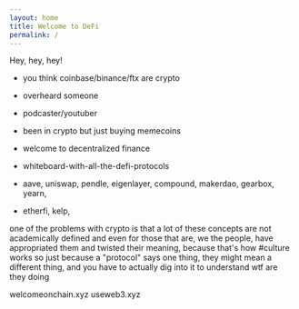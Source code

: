 ```yaml
---
layout: home
title: Welcome to DeFi
permalink: /
---
```


Hey, hey, hey!

- you think coinbase/binance/ftx are crypto
- overheard someone
- podcaster/youtuber
- been in crypto but just buying memecoins

- welcome to decentralized finance

- whiteboard-with-all-the-defi-protocols
- aave, uniswap, pendle, eigenlayer, compound, makerdao, gearbox, yearn, 
- etherfi, kelp, 


one of the problems with crypto is that a lot of these concepts are not academically defined
and even for those that are, we the people, have appropriated them and twisted their meaning, because that's how #culture works
so just because a "protocol" says one thing, they might mean a different thing, and you have to actually dig into it to understand wtf are they doing


welcomeonchain.xyz
useweb3.xyz
